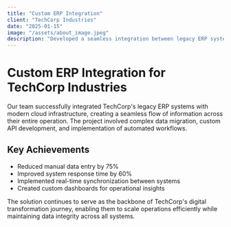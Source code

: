 ```yaml
---
title: "Custom ERP Integration"
client: "TechCorp Industries"
date: "2025-01-15"
image: "/assets/about_image.jpeg"
description: "Developed a seamless integration between legacy ERP systems and modern cloud infrastructure, improving operational efficiency by 40%. The solution included real-time data synchronization, custom API development, and automated workflow processes."
---
```


# Custom ERP Integration for TechCorp Industries

Our team successfully integrated TechCorp's legacy ERP systems with modern cloud infrastructure, creating a seamless flow of information across their entire operation. The project involved complex data migration, custom API development, and implementation of automated workflows.

## Key Achievements

- Reduced manual data entry by 75%
- Improved system response time by 60%
- Implemented real-time synchronization between systems
- Created custom dashboards for operational insights

The solution continues to serve as the backbone of TechCorp's digital transformation journey, enabling them to scale operations efficiently while maintaining data integrity across all systems.
